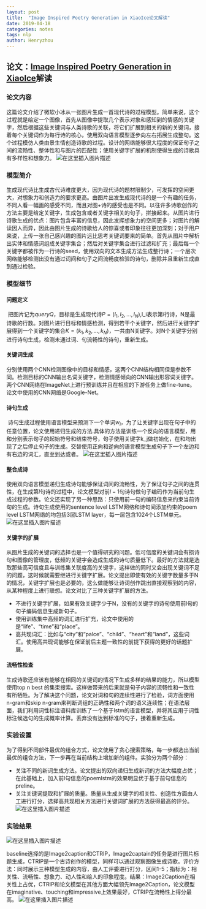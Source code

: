 ```yaml
---
layout: post
title:  "Image Inspired Poetry Generation in XiaoIce论文解读"
date: 2019-04-18
categories: notes
tags: nlp
author: Henryzhou
---
```




## 论文：[Image Inspired Poetry Generation in XiaoIce](http://arxiv.org/abs/1808.03090)解读



### 论文内容

​	这篇论文介绍了微软小冰从一张图片生成一首现代诗的过程模型。简单来说，这个过程就是给定一个图像，首先从图像中提取几个表示对象和感知到的情感的关键字，然后根据这些关键词与人类诗歌的关联，将它们扩展到相关的新的关键词，接着每个关键词作为每行诗的核心，使用双向语言模型逐步向左右拓展生成整句。这个过程模仿人类由景生情创造诗歌的过程。设计的网络能够很大程度的保证句子之间的流畅性、整体性和与图片的匹配性；使用关键字扩展的机制使得生成的诗歌具有多样性和想象力。
![在这里插入图片描述](https://img-blog.csdnimg.cn/2019041817335528.PNG?x-oss-process=image/watermark,type_ZmFuZ3poZW5naGVpdGk,shadow_10,text_aHR0cHM6Ly9ibG9nLmNzZG4ubmV0L2phc29uemhvdWp4,size_16,color_FFFFFF,t_70)



### 模型简介

​	生成现代诗比生成古代诗难度更大，因为现代诗的题材限制少，可发挥的空间更大，对想象力和创造力的要求更高。由图片出发生成现代诗的是一个有趣的任务，不同人看一幅画的感受不同，而且对图+诗的感受也是不同。以往许多诗歌创作的方法主要是给定关键字，生成包含或者关键字相关的句子，拼接起来。从图片进行诗歌生成的优点：图片包含丰富的信息，因此发挥想象力的空间更多；对图片的解读因人而异，因此由图片生成的诗歌给人的惊喜或者印象往往更加深刻；对于用户来说，上传一张自己感兴趣的图片远比思考关键词要来的简单。首先从图片中解析出实体和情感词组成关键字集合；然后对关键字集合进行过滤和扩充；最后每一个关键字都被作为一行诗的seed，使用双向的文本生成方法生成整行诗；一个层次网络能够检测出没有通过词间和句子之间流畅度检验的诗句，删除并且重新生成直到通过检验。

### 模型细节

#### 问题定义

​	把图片记为$query Q$，目标是生成现代诗$P=(l_1, l_2, ... ,l_N)$,l_i表示第i行诗，N是最诗歌的行数。对图片进行目标和情感检测，得到若干个关键字，然后进行关键字扩展得到一个关键字的集合$K=(k_1, k_2, ..., k_N)$，一共由N关键字。对N个关键字分别进行诗句生成，检测未通过词、句流畅性的诗句，重新生成。

#### 关键词生成

​	分别使用两个CNN检测图像中的目标和情感，这两个CNN结构相同但是参数不同。检测目标的CNN输出名词关键字，检测情感倾向的CNN输出形容词关键字。两个CNN网络在ImageNet上进行预训练并且在相应的下游任务上做fine-tune。论文中使用的CNN网络是Google-Net。

#### 诗句生成

​	诗句生成过程使用语言模型来预测下一个单词$w_i$，为了让关键字出现在句子中的任意位置，论文使用递归生成的方法.具体的方法是训练一个反向的语言模型，用<sos>和<eos>分别表示句子的起始符号和结束符号，句子使用关键字k_j做初始化，在<sos>和<eos>均出现了之后停止句子的生成。交替使用正向和逆向的语言模型生成句子下一个左边和有右边的词汇，直至到达<sos>或者<eos>。
![在这里插入图片描述](https://img-blog.csdnimg.cn/20190418173423721.PNG?x-oss-process=image/watermark,type_ZmFuZ3poZW5naGVpdGk,shadow_10,text_aHR0cHM6Ly9ibG9nLmNzZG4ubmV0L2phc29uemhvdWp4,size_16,color_FFFFFF,t_70)

#### 整合成诗

​	使用双向语言模型递归生成诗句能够保证词间的流畅性，为了保证句子之间的连贯性，在生成第$l$句诗的过程中，论文模型对前$l-1$句诗句做句子编码作为当前句生成过程的参数。论文还实现了另一种思路：只使用前一句的编码信息来约束当前诗句的生成。诗句生成使用的sentence level LSTM网络和诗句间添加约束的poem level LSTM网络的均包括3层LSTM layer，每一层包含1024个LSTM单元。
![在这里插入图片描述](https://img-blog.csdnimg.cn/20190418173445719.PNG?x-oss-process=image/watermark,type_ZmFuZ3poZW5naGVpdGk,shadow_10,text_aHR0cHM6Ly9ibG9nLmNzZG4ubmV0L2phc29uemhvdWp4,size_16,color_FFFFFF,t_70)



#### 关键字的扩展

​	从图片生成的关键词的选择也是一个值得研究的问题。低可信度的关键词会有损诗句和图像的管理度，低频的关键字会造成生成的诗句质量低下。最好的方法就是选取那些高可信度且与训练集关联度高的关键字，这样做的同时又会出现关键词不足的问题，这时候就需要继进行关键字扩展。论文提出即使有效的关键字数量多于N的情况，关键字扩展也是必要的，这么做能够让诗词创作跳出直接观察到的内容，从某种程度上进行联想。论文对比了三种关键字扩展的方法。

- 不进行关键字扩展，如果有效关键字少于N，没有的关键字的诗句使用前l句的句子编码信息生成新句子。
- 使用训练集中高频的词汇进行扩充，论文中使用的是“life”、“time”和“place”。
- 高共现词汇：比如与“city”和“palce”、“child”、“heart”和“land”，这些词汇。使用高共现词能够在保证前后主题一致性的前提下获得的更好的话题扩展。



#### 流畅性检查

​	生成诗歌还应该有能够在相同的关键词的情况下生成多样的结果的能力，所以模型使用top n best 的集束搜索。这样做带来的后果就是句子内容的流畅性和一致性有所牺牲。为了解决这个问题，论文对词和句的连续性进行了检验，词方面使用n-gram和skip n-gram来判断词组的正确性和两个词的语义连续性；在语法层面，我们利用词性标注语料库训练了一个基于lstm的语言模型，并将其应用于词性标注候选句的生成概率计算。丢弃没有达到标准的句子，接着重新生成。



### 实验设置

​	为了得到不同部件最优的组合方式，论文使用了贪心搜索策略，每一步都选出当前最优的组合方法，下一步再在当前结构上增加新的组件。实验分为两个部分：

- 关注不同的新词生成方法。论文提出的双向递归生成新词的方法大幅度占优；在此基础上，加入前l句信息的poemlstm的效果明显优于基于前句信息的preline。
- 关注关键词提取和扩展的质量。质量从生成关键字的相关性、创造性方面由人工进行打分，选择高共现相关方法进行关键词扩展的方法获得最高的评分。
![在这里插入图片描述](https://img-blog.csdnimg.cn/2019041817351063.PNG?x-oss-process=image/watermark,type_ZmFuZ3poZW5naGVpdGk,shadow_10,text_aHR0cHM6Ly9ibG9nLmNzZG4ubmV0L2phc29uemhvdWp4,size_16,color_FFFFFF,t_70)


### 实验结果
![在这里插入图片描述](https://img-blog.csdnimg.cn/20190418173542855.PNG?x-oss-process=image/watermark,type_ZmFuZ3poZW5naGVpdGk,shadow_10,text_aHR0cHM6Ly9ibG9nLmNzZG4ubmV0L2phc29uemhvdWp4,size_16,color_FFFFFF,t_70)

​	baseline选择的是Image2caption和CTRIP，Image2captain的任务是进行图片标题生成，CTRIP是一个古诗创作的模型，同样可以通过观察图像生成诗歌。评价方法：同时展示三种模型生成的内容，由人工评委进行打分，区间1-5；指标为：相关性、流畅性、想象力、动人性和给人的印象程度。结果：Image2Caption在相关性上占优，CTRIP和论文模型在其他方面大幅领先Image2Caption，论文模型在imaginative、touching和impressive上效果最好，CTRIP在流畅性上得分最高。
![在这里插入图片描述](https://img-blog.csdnimg.cn/20190418173522193.PNG?x-oss-process=image/watermark,type_ZmFuZ3poZW5naGVpdGk,shadow_10,text_aHR0cHM6Ly9ibG9nLmNzZG4ubmV0L2phc29uemhvdWp4,size_16,color_FFFFFF,t_70)
